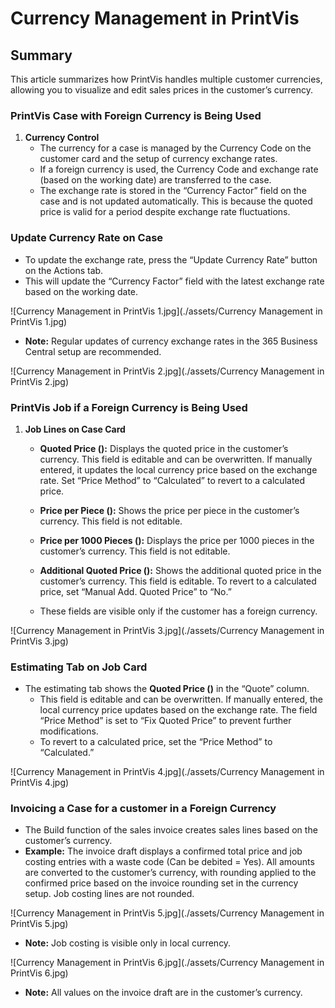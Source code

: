 # Currency Management in PrintVis

## Summary

This article summarizes how PrintVis handles multiple customer currencies, allowing you to visualize and edit sales prices in the customer’s currency.

### PrintVis Case with Foreign Currency is Being Used

1. **Currency Control**
   - The currency for a case is managed by the Currency Code on the customer card and the setup of currency exchange rates.
   - If a foreign currency is used, the Currency Code and exchange rate (based on the working date) are transferred to the case.
   - The exchange rate is stored in the “Currency Factor” field on the case and is not updated automatically. This is because the quoted price is valid for a period despite exchange rate fluctuations.

### Update Currency Rate on Case
   - To update the exchange rate, press the “Update Currency Rate” button on the Actions tab.
   - This will update the “Currency Factor” field with the latest exchange rate based on the working date.
   
![Currency Management in PrintVis 1.jpg](./assets/Currency Management in PrintVis 1.jpg)

   - **Note:** Regular updates of currency exchange rates in the 365 Business Central setup are recommended.

![Currency Management in PrintVis 2.jpg](./assets/Currency Management in PrintVis 2.jpg)

### PrintVis Job if a Foreign Currency is Being Used

1. **Job Lines on Case Card**
   - **Quoted Price (<Currency Code>):** Displays the quoted price in the customer’s currency. This field is editable and can be overwritten. If manually entered, it updates the local currency price based on the exchange rate. Set “Price Method” to “Calculated” to revert to a calculated price.
   - **Price per Piece (<Currency Code>):** Shows the price per piece in the customer’s currency. This field is not editable.
   - **Price per 1000 Pieces (<Currency Code>):** Displays the price per 1000 pieces in the customer’s currency. This field is not editable.
   - **Additional Quoted Price (<Currency Code>):** Shows the additional quoted price in the customer’s currency. This field is editable. To revert to a calculated price, set “Manual Add. Quoted Price” to “No.”

   - These fields are visible only if the customer has a foreign currency.

![Currency Management in PrintVis 3.jpg](./assets/Currency Management in PrintVis 3.jpg)

### Estimating Tab on Job Card

- The estimating tab shows the **Quoted Price (<Currency Code>)** in the “Quote” column.
  - This field is editable and can be overwritten. If manually entered, the local currency price updates based on the exchange rate. The field “Price Method” is set to “Fix Quoted Price” to prevent further modifications.
  - To revert to a calculated price, set the “Price Method” to “Calculated.”

![Currency Management in PrintVis 4.jpg](./assets/Currency Management in PrintVis 4.jpg)


### Invoicing a Case for a customer in a Foreign Currency

- The Build function of the sales invoice creates sales lines based on the customer’s currency.
- **Example:** The invoice draft displays a confirmed total price and job costing entries with a waste code (Can be debited = Yes). All amounts are converted to the customer’s currency, with rounding applied to the confirmed price based on the invoice rounding set in the currency setup. Job costing lines are not rounded.

![Currency Management in PrintVis 5.jpg](./assets/Currency Management in PrintVis 5.jpg)

  - **Note:** Job costing is visible only in local currency.
  
![Currency Management in PrintVis 6.jpg](./assets/Currency Management in PrintVis 6.jpg)

- **Note:** All values on the invoice draft are in the customer’s currency.


